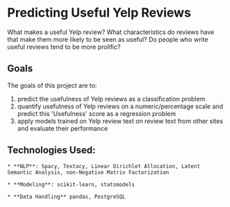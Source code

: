 # Predicting Useful Yelp Reviews

What makes a useful Yelp review? What characteristics do reviews have that make them more likely to be seen as useful? Do people who write useful reviews tend to be more prolific?

## Goals

The goals of this project are to:

1) predict the usefulness of Yelp reviews as a classification problem
2) quantify usefulness of Yelp reviews on a numeric/percentage scale and predict this 'Usefulness' score as a regression problem
3) apply models trained on Yelp review text on review text from other sites and evaluate their performance

## Technologies Used:

    * **NLP**: Spacy, Textacy, Linear Dirichlet Allocation, Latent Semantic Analysis, non-Negative Matrix Factorization
    
    * **Modeling**: scikit-learn, statsmodels
    
    * **Data Handling** pandas, PostgreSQL
